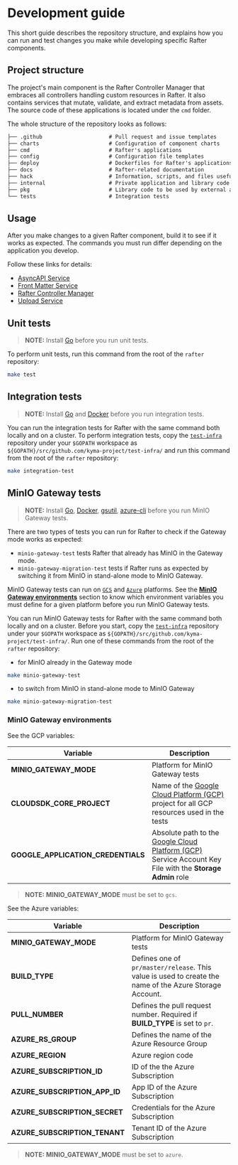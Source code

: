 # Development guide

This short guide describes the repository structure, and explains how you can run and test changes you make while developing specific Rafter components.

## Project structure

The project's main component is the Rafter Controller Manager that embraces all controllers handling custom resources in Rafter. It also contains services that mutate, validate, and extract metadata from assets. The source code of these applications is located under the `cmd` folder.

The whole structure of the repository looks as follows:

```txt
├── .github                     # Pull request and issue templates
├── charts                      # Configuration of component charts
├── cmd                         # Rafter's applications
├── config                      # Configuration file templates
├── deploy                      # Dockerfiles for Rafter's applications
├── docs                        # Rafter-related documentation
├── hack                        # Information, scripts, and files useful for development
├── internal                    # Private application and library code
├── pkg                         # Library code to be used by external applications
└── tests                       # Integration tests
```

## Usage

After you make changes to a given Rafter component, build it to see if it works as expected. The commands you must run differ depending on the application you develop.

Follow these links for details:

- [AsyncAPI Service](../cmd/extension/asyncapi#usage)
- [Front Matter Service](../cmd/extension/frontmatter#usage)
- [Rafter Controller Manager](../cmd/manager/README.md#usage)
- [Upload Service](../cmd/uploader#usage)

## Unit tests

>**NOTE:** Install [Go](https://golang.org) before you run unit tests.

To perform unit tests, run this command from the root of the `rafter` repository:

```bash
make test
```

## Integration tests

>**NOTE:** Install [Go](https://golang.org) and [Docker](https://www.docker.com/) before you run integration tests.

You can run the integration tests for Rafter with the same command both locally and on a cluster. To perform integration tests, copy the [`test-infra`](https://github.com/kyma-project/test-infra) repository under your `$GOPATH` workspace as `${GOPATH}/src/github.com/kyma-project/test-infra/` and run this command from the root of the `rafter` repository:

```bash
make integration-test
```

## MinIO Gateway tests

> **NOTE:** Install [Go](https://golang.org), [Docker](https://www.docker.com/), [gsutil](https://cloud.google.com/storage/docs/gsutil), [azure-cli](https://docs.microsoft.com/en-us/cli/azure/install-azure-cli?view=azure-cli-latest) before you run MinIO Gateway tests.

There are two types of tests you can run for Rafter to check if the Gateway mode works as expected:

- `minio-gateway-test` tests Rafter that already has MinIO in the Gateway mode.
- `minio-gateway-migration-test` tests if Rafter runs as expected by switching it from MinIO in stand-alone mode to MinIO Gateway.

MinIO Gateway tests can run on [`GCS`](https://cloud.google.com/storage/) and [`Azure`](https://azure.microsoft.com/en-us/) platforms. See the [**MinIO Gateway environments**](#minio-gateway-environments) section to know which environment variables you must define for a given platform before you run MinIO Gateway tests.

You can run MinIO Gateway tests for Rafter with the same command both locally and on a cluster. Before you start, copy the [`test-infra`](https://github.com/kyma-project/test-infra) repository under your `$GOPATH` workspace as `${GOPATH}/src/github.com/kyma-project/test-infra/`. Run one of these commands from the root of the `rafter` repository:

- for MinIO already in the Gateway mode

```bash
make minio-gateway-test
```

- to switch from MinIO in stand-alone mode to MinIO Gateway

```bash
make minio-gateway-migration-test
```

### MinIO Gateway environments

See the GCP variables:

| Variable | Description |
| --- | --- |
| **MINIO_GATEWAY_MODE** | Platform for MinIO Gateway tests |
| **CLOUDSDK_CORE_PROJECT** | Name of the [Google Cloud Platform (GCP)](https://cloud.google.com/) project for all GCP resources used in the tests |
| **GOOGLE_APPLICATION_CREDENTIALS** | Absolute path to the [Google Cloud Platform (GCP)](https://cloud.google.com/) Service Account Key File with the **Storage Admin** role |

>**NOTE:** **MINIO_GATEWAY_MODE** must be set to `gcs`.

See the Azure variables:

| Variable | Description |
| --- | --- |
| **MINIO_GATEWAY_MODE** | Platform for MinIO Gateway tests |
| **BUILD_TYPE** | Defines one of `pr/master/release`. This value is used to create the name of the Azure Storage Account. |
| **PULL_NUMBER** | Defines the pull request number. Required if **BUILD_TYPE** is set to `pr`. |
| **AZURE_RS_GROUP** | Defines the name of the Azure Resource Group |
| **AZURE_REGION** | Azure region code |
| **AZURE_SUBSCRIPTION_ID** | ID of the the Azure Subscription |
| **AZURE_SUBSCRIPTION_APP_ID** | App ID of the Azure Subscription |
| **AZURE_SUBSCRIPTION_SECRET** | Credentials for the Azure Subscription |
| **AZURE_SUBSCRIPTION_TENANT** | Tenant ID of the Azure Subscription |

>**NOTE:** **MINIO_GATEWAY_MODE** must be set to `azure`.
